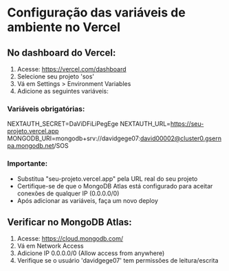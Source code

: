 # Configuração das variáveis de ambiente no Vercel

## No dashboard do Vercel:
1. Acesse: https://vercel.com/dashboard
2. Selecione seu projeto 'sos'
3. Vá em Settings > Environment Variables
4. Adicione as seguintes variáveis:

### Variáveis obrigatórias:
NEXTAUTH_SECRET=DaViDFiLiPegEge
NEXTAUTH_URL=https://seu-projeto.vercel.app
MONGODB_URI=mongodb+srv://davidgege07:david00002@cluster0.gsernpa.mongodb.net/SOS

### Importante:
- Substitua "seu-projeto.vercel.app" pela URL real do seu projeto
- Certifique-se de que o MongoDB Atlas está configurado para aceitar conexões de qualquer IP (0.0.0.0/0)
- Após adicionar as variáveis, faça um novo deploy

## Verificar no MongoDB Atlas:
1. Acesse: https://cloud.mongodb.com/
2. Vá em Network Access
3. Adicione IP 0.0.0.0/0 (Allow access from anywhere)
4. Verifique se o usuário 'davidgege07' tem permissões de leitura/escrita
